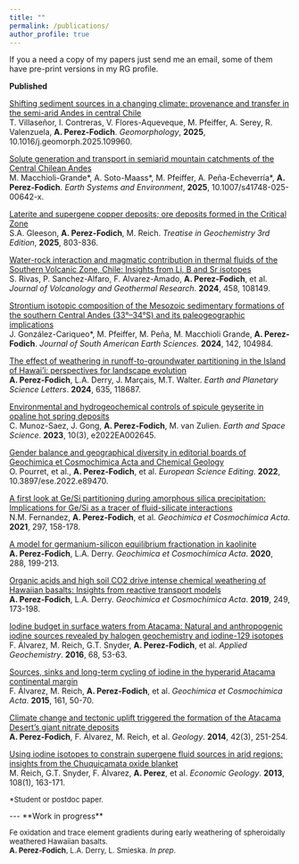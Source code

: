 ```yaml
---
title: ""
permalink: /publications/
author_profile: true
---
```

If you a need a copy of my papers just send me an email, some of them have pre-print versions in my RG profile.

**Published**<br>
<p><a href="https://www.sciencedirect.com/science/article/pii/S0169555X25003708" target="_blank" rel="noopener">
Shifting sediment sources in a changing climate: provenance and transfer in the semi-arid Andes in central Chile</a><br>
T. Villaseñor, I. Contreras, V. Flores-Aqueveque, M. Pfeiffer, A. Serey, R. Valenzuela, <strong>A. Perez-Fodich</strong>. <em>Geomorphology</em>, <strong>2025</strong>, 10.1016/j.geomorph.2025.109960.</p>

<p><a href="https://link.springer.com/article/10.1007/s41748-025-00642-x" target="_blank" rel="noopener">
Solute generation and transport in semiarid mountain catchments of the Central Chilean Andes</a><br>
M. Macchioli-Grande*, A. Soto-Maass*, M. Pfeiffer, A. Peña-Echeverría*, <strong>A. Perez-Fodich</strong>. <em>Earth Systems and Environment</em>, <strong>2025</strong>, 10.1007/s41748-025-00642-x.</p>

<p><a href="https://www.sciencedirect.com/science/article/pii/B9780323997621000127" target="_blank" rel="noopener">
Laterite and supergene copper deposits; ore deposits formed in the Critical Zone</a><br>
S.A. Gleeson, <strong>A. Perez-Fodich</strong>, M. Reich. <em>Treatise in Geochemistry 3rd Edition</em>, <strong>2025</strong>, 803-836.</p>

<p><a href="https://www.sciencedirect.com/science/article/pii/S0377027324001410" target="_blank" rel="noopener">
Water-rock interaction and magmatic contribution in thermal fluids of the Southern Volcanic Zone, Chile: Insights from Li, B and Sr isotopes</a><br>
S. Rivas, P. Sanchez-Alfaro, F. Alvarez-Amado, <strong>A. Perez-Fodich</strong>, et al. <em>Journal of Volcanology and Geothermal Research</em>. <strong>2024</strong>, 458, 108149.</p>

<p><a href="https://www.sciencedirect.com/science/article/pii/S0895981124002062" target="_blank" rel="noopener">
Strontium isotopic composition of the Mesozoic sedimentary formations of the southern Central Andes (33°–34°S) and its paleogeographic implications</a><br>
J. González-Cariqueo*, M. Pfeiffer, M. Peña, M. Macchioli Grande, <strong>A. Perez-Fodich</strong>. <em>Journal of South American Earth Sciences</em>. <strong>2024</strong>, 142, 104984.</p>

<p><a href="https://doi.org/10.1016/j.epsl.2024.118687" target="_blank" rel="noopener">
The effect of weathering in runoff-to-groundwater partitioning in the Island of Hawai’i: perspectives for landscape evolution</a><br>
<strong>A. Perez-Fodich</strong>, L.A. Derry, J. Marçais, M.T. Walter. <em>Earth and Planetary Science Letters</em>. <strong>2024</strong>, 635, 118687.</p>

<p><a href="https://doi.org/10.1029/2022EA002645" target="_blank" rel="noopener">
Environmental and hydrogeochemical controls of spicule geyserite in opaline hot spring deposits</a><br>
C. Munoz-Saez, J. Gong, <strong>A. Perez-Fodich</strong>, M. van Zulien. <em>Earth and Space Science</em>. <strong>2023</strong>, 10(3), e2022EA002645.</p>

<p><a href="https://ese.arphahub.com/article/89470/" target="_blank" rel="noopener">
Gender balance and geographical diversity in editorial boards of Geochimica et Cosmochimica Acta and Chemical Geology</a><br>
O. Pourret, et al., <strong>A. Perez-Fodich</strong>, et al. <em>European Science Editing</em>. <strong>2022</strong>, 10.3897/ese.2022.e89470.</p>

<p><a href="https://www.sciencedirect.com/science/article/abs/pii/S0016703721000193" target="_blank" rel="noopener">
A first look at Ge/Si partitioning during amorphous silica precipitation: Implications for Ge/Si as a tracer of fluid-silicate interactions</a><br>
N.M. Fernandez, <strong>A. Perez-Fodich</strong>, et al. <em>Geochimica et Cosmochimica Acta</em>. <strong>2021</strong>, 297, 158-178.</p>

<p><a href="https://www.sciencedirect.com/science/article/abs/pii/S0016703720304841" target="_blank" rel="noopener">
A model for germanium-silicon equilibrium fractionation in kaolinite</a><br>
<strong>A. Perez-Fodich</strong>, L.A. Derry. <em>Geochimica et Cosmochimica Acta</em>. <strong>2020</strong>, 288, 199-213.</p>

<p><a href="https://www.sciencedirect.com/science/article/pii/S0016703719300511" target="_blank" rel="noopener">
Organic acids and high soil CO2 drive intense chemical weathering of Hawaiian basalts: Insights from reactive transport models</a><br>
<strong>A. Perez-Fodich</strong>, L.A. Derry. <em>Geochimica et Cosmochimica Acta</em>. <strong>2019</strong>, 249, 173-198.</p>

<p><a href="https://www.sciencedirect.com/science/article/pii/S0883292716300531" target="_blank" rel="noopener">
Iodine budget in surface waters from Atacama: Natural and anthropogenic iodine sources revealed by halogen geochemistry and iodine-129 isotopes</a><br>
F. Álvarez, M. Reich, G.T. Snyder, <strong>A. Perez-Fodich</strong>, et al. <em>Applied Geochemistry</em>. <strong>2016</strong>, 68, 53-63.</p>

<p><a href="https://www.sciencedirect.com/science/article/pii/S0016703715001842" target="_blank" rel="noopener">
Sources, sinks and long-term cycling of iodine in the hyperarid Atacama continental margin</a><br>
F. Álvarez, M. Reich, <strong>A. Perez-Fodich</strong>, et al. <em>Geochimica et Cosmochimica Acta</em>. <strong>2015</strong>, 161, 50-70.</p>

<p><a href="https://pubs.geoscienceworld.org/gsa/geology/article-abstract/42/3/251/131538" target="_blank" rel="noopener">
Climate change and tectonic uplift triggered the formation of the Atacama Desert’s giant nitrate deposits</a><br>
<strong>A. Perez-Fodich</strong>, F. Álvarez, M. Reich, et al. <em>Geology</em>. <strong>2014</strong>, 42(3), 251-254.</p>

<p><a href="https://pubs.geoscienceworld.org/segweb/economicgeology/article/108/1/163/128448/using-iodine-isotopes-to-constrain-supergene-fluid" target="_blank" rel="noopener">
Using iodine isotopes to constrain supergene fluid sources in arid regions: insights from the Chuquicamata oxide blanket</a><br>
M. Reich, G.T. Snyder, F. Álvarez, <strong>A. Perez</strong>, et al. <em>Economic Geology</em>. <strong>2013</strong>, 108(1), 163-171.</p>

<p style="font-size:small">*Student or postdoc paper.</p>
---
**Work in progress**<br>

<p style="font-size:small">Fe oxidation and trace element gradients during early weathering of spheroidally weathered Hawaiian basalts.<br>
<b>A. Perez-Fodich</b>, L.A. Derry, L. Smieska. <i>In prep</i>.</p>
